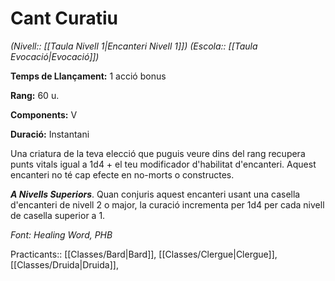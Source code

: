 # Cant Curatiu

*(Nivell:: [[Taula Nivell 1|Encanteri Nivell 1]]) (Escola:: [[Taula Evocació|Evocació]])*

**Temps de Llançament:** 1 acció bonus

**Rang:** 60 u.

**Components:** V

**Duració:** Instantani

Una criatura de la teva elecció que puguis veure dins del rang recupera punts vitals igual a 1d4 + el teu modificador d'habilitat d'encanteri. Aquest encanteri no té cap efecte en no-morts o constructes.

***A Nivells Superiors***. Quan conjuris aquest encanteri usant una casella d'encanteri de nivell 2 o major, la curació incrementa per 1d4 per cada nivell de casella superior a 1.


*Font: Healing Word, PHB*



Practicants:: [[Classes/Bard|Bard]], [[Classes/Clergue|Clergue]], [[Classes/Druida|Druida]],